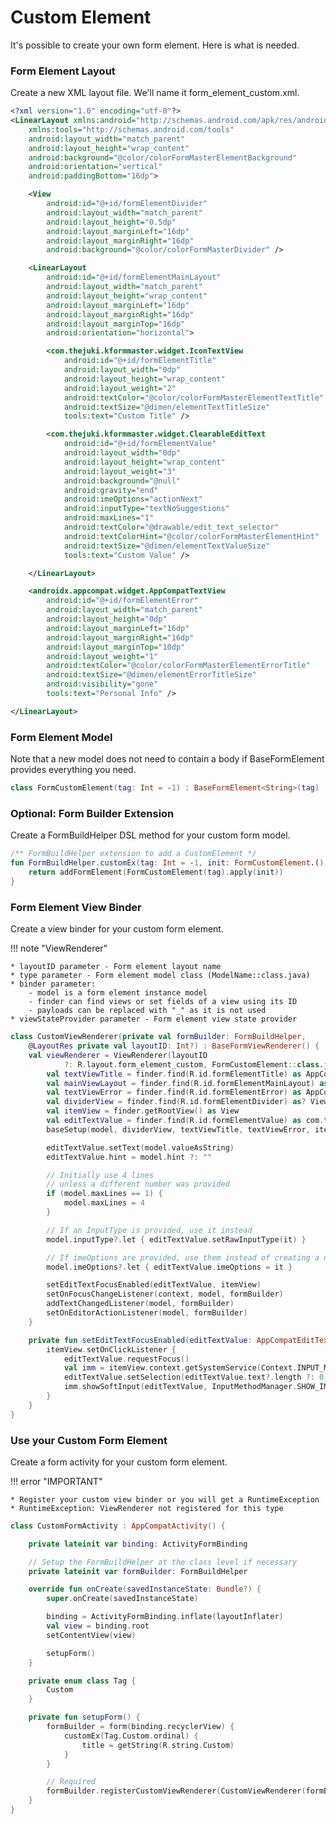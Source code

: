 # Custom Element

It's possible to create your own form element. Here is what is needed.

### Form Element Layout

Create a new XML layout file. We'll name it form_element_custom.xml.

```xml
<?xml version="1.0" encoding="utf-8"?>
<LinearLayout xmlns:android="http://schemas.android.com/apk/res/android"
    xmlns:tools="http://schemas.android.com/tools"
    android:layout_width="match_parent"
    android:layout_height="wrap_content"
    android:background="@color/colorFormMasterElementBackground"
    android:orientation="vertical"
    android:paddingBottom="16dp">

    <View
        android:id="@+id/formElementDivider"
        android:layout_width="match_parent"
        android:layout_height="0.5dp"
        android:layout_marginLeft="16dp"
        android:layout_marginRight="16dp"
        android:background="@color/colorFormMasterDivider" />

    <LinearLayout
        android:id="@+id/formElementMainLayout"
        android:layout_width="match_parent"
        android:layout_height="wrap_content"
        android:layout_marginLeft="16dp"
        android:layout_marginRight="16dp"
        android:layout_marginTop="16dp"
        android:orientation="horizontal">

        <com.thejuki.kformmaster.widget.IconTextView
            android:id="@+id/formElementTitle"
            android:layout_width="0dp"
            android:layout_height="wrap_content"
            android:layout_weight="2"
            android:textColor="@color/colorFormMasterElementTextTitle"
            android:textSize="@dimen/elementTextTitleSize"
            tools:text="Custom Title" />

        <com.thejuki.kformmaster.widget.ClearableEditText
            android:id="@+id/formElementValue"
            android:layout_width="0dp"
            android:layout_height="wrap_content"
            android:layout_weight="3"
            android:background="@null"
            android:gravity="end"
            android:imeOptions="actionNext"
            android:inputType="textNoSuggestions"
            android:maxLines="1"
            android:textColor="@drawable/edit_text_selector"
            android:textColorHint="@color/colorFormMasterElementHint"
            android:textSize="@dimen/elementTextValueSize"
            tools:text="Custom Value" />

    </LinearLayout>

    <androidx.appcompat.widget.AppCompatTextView
        android:id="@+id/formElementError"
        android:layout_width="match_parent"
        android:layout_height="0dp"
        android:layout_marginLeft="16dp"
        android:layout_marginRight="16dp"
        android:layout_marginTop="10dp"
        android:layout_weight="1"
        android:textColor="@color/colorFormMasterElementErrorTitle"
        android:textSize="@dimen/elementErrorTitleSize"
        android:visibility="gone"
        tools:text="Personal Info" />

</LinearLayout>
```

### Form Element Model

Note that a new model does not need to contain a body if BaseFormElement provides everything you need.

```kotlin
class FormCustomElement(tag: Int = -1) : BaseFormElement<String>(tag)
```

### Optional: Form Builder Extension

Create a FormBuildHelper DSL method for your custom form model.

```kotlin
/** FormBuildHelper extension to add a CustomElement */
fun FormBuildHelper.customEx(tag: Int = -1, init: FormCustomElement.() -> Unit): FormCustomElement {
    return addFormElement(FormCustomElement(tag).apply(init))
}
```

### Form Element View Binder

Create a view binder for your custom form element.

!!! note "ViewRenderer"

    * layoutID parameter - Form element layout name
    * type parameter - Form element model class (ModelName::class.java)
    * binder parameter:
        - model is a form element instance model
        - finder can find views or set fields of a view using its ID
        - payloads can be replaced with "_" as it is not used
    * viewStateProvider parameter - Form element view state provider

```kotlin
class CustomViewRenderer(private val formBuilder: FormBuildHelper, 
    @LayoutRes private val layoutID: Int?) : BaseFormViewRenderer() {
    val viewRenderer = ViewRenderer(layoutID
            ?: R.layout.form_element_custom, FormCustomElement::class.java) { model, finder: FormViewFinder, _ ->
        val textViewTitle = finder.find(R.id.formElementTitle) as AppCompatTextView
        val mainViewLayout = finder.find(R.id.formElementMainLayout) as? LinearLayout
        val textViewError = finder.find(R.id.formElementError) as AppCompatTextView
        val dividerView = finder.find(R.id.formElementDivider) as? View
        val itemView = finder.getRootView() as View
        val editTextValue = finder.find(R.id.formElementValue) as com.thejuki.kformmaster.widget.ClearableEditText
        baseSetup(model, dividerView, textViewTitle, textViewError, itemView, mainViewLayout, editTextValue)

        editTextValue.setText(model.valueAsString)
        editTextValue.hint = model.hint ?: ""

        // Initially use 4 lines
        // unless a different number was provided
        if (model.maxLines == 1) {
            model.maxLines = 4
        }

        // If an InputType is provided, use it instead
        model.inputType?.let { editTextValue.setRawInputType(it) }

        // If imeOptions are provided, use them instead of creating a new line
        model.imeOptions?.let { editTextValue.imeOptions = it }

        setEditTextFocusEnabled(editTextValue, itemView)
        setOnFocusChangeListener(context, model, formBuilder)
        addTextChangedListener(model, formBuilder)
        setOnEditorActionListener(model, formBuilder)
    }

    private fun setEditTextFocusEnabled(editTextValue: AppCompatEditText, itemView: View) {
        itemView.setOnClickListener {
            editTextValue.requestFocus()
            val imm = itemView.context.getSystemService(Context.INPUT_METHOD_SERVICE) as InputMethodManager
            editTextValue.setSelection(editTextValue.text?.length ?: 0)
            imm.showSoftInput(editTextValue, InputMethodManager.SHOW_IMPLICIT)
        }
    }
}
```

### Use your Custom Form Element

Create a form activity for your custom form element.

!!! error "IMPORTANT"

    * Register your custom view binder or you will get a RuntimeException
    * RuntimeException: ViewRenderer not registered for this type

```kotlin
class CustomFormActivity : AppCompatActivity() {

    private lateinit var binding: ActivityFormBinding

    // Setup the FormBuildHelper at the class level if necessary
    private lateinit var formBuilder: FormBuildHelper

    override fun onCreate(savedInstanceState: Bundle?) {
        super.onCreate(savedInstanceState)

        binding = ActivityFormBinding.inflate(layoutInflater)
        val view = binding.root
        setContentView(view)

        setupForm()
    }

    private enum class Tag {
        Custom
    }

    private fun setupForm() {
        formBuilder = form(binding.recyclerView) {
            customEx(Tag.Custom.ordinal) {
                title = getString(R.string.Custom)
            }
        }

        // Required
        formBuilder.registerCustomViewRenderer(CustomViewRenderer(formBuilder).viewRenderer)
    }
}
```
